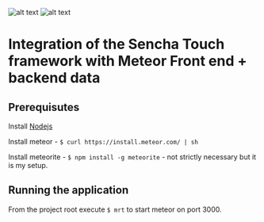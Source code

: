 ![alt text](http://www.sencha.com/img/v2/logo.png "Sencha Touch")
![alt text](https://pbs.twimg.com/profile_images/2080420398/twitter-rock128_bigger.png "Meteor")

# Integration of the Sencha Touch framework with Meteor Front end + backend data

## Prerequisutes

Install [Nodejs](http://nodejs.org/)

Install meteor - `$ curl https://install.meteor.com/ | sh`

Install meteorite - `$ npm install -g meteorite` - not strictly necessary but it is my setup.

## Running the application

From the project root execute `$ mrt` to start meteor on port 3000.


